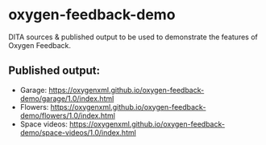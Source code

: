 # oxygen-feedback-demo

DITA sources & published output to be used to demonstrate the features of Oxygen Feedback. 

## Published output:
- Garage: https://oxygenxml.github.io/oxygen-feedback-demo/garage/1.0/index.html
- Flowers: https://oxygenxml.github.io/oxygen-feedback-demo/flowers/1.0/index.html
- Space videos: https://oxygenxml.github.io/oxygen-feedback-demo/space-videos/1.0/index.html
